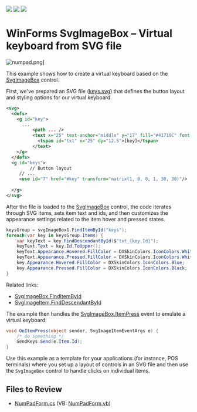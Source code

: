 <!-- default badges list -->
![](https://img.shields.io/endpoint?url=https://codecentral.devexpress.com/api/v1/VersionRange/379928123/21.1.4%2B)
[![](https://img.shields.io/badge/Open_in_DevExpress_Support_Center-FF7200?style=flat-square&logo=DevExpress&logoColor=white)](https://supportcenter.devexpress.com/ticket/details/T1009309)
[![](https://img.shields.io/badge/📖_How_to_use_DevExpress_Examples-e9f6fc?style=flat-square)](https://docs.devexpress.com/GeneralInformation/403183)
<!-- default badges end -->


# WinForms SvgImageBox – Virtual keyboard from SVG file

![numpad.png](./Assets/numpad.png)]

This example shows how to create a virtual keyboard based on the [SvgImageBox](https://docs.devexpress.com/WindowsForms/DevExpress.XtraEditors.SvgImageBox) control. 

First, we've prepared an SVG file ([keys.svg](./Assets/Keys.svg)) that defines the button layout and styling options for our virtual keyboard.

```svg
<svg>
  <defs>
    <g id="key">
	  ...
          <path ... />
          <text x="25" text-anchor="middle" y="17" fill="#41719C" font-size="10pt" font-family="Calibri">
            <tspan id="txt" x="25" dy="12.5">[key]</tspan>
          </text>	 
    </g>
  </defs>
  <g id="keys">
         // Button layout
	 // ...
	 <use id="7" href="#key" transform="matrix(1, 0, 0, 1, 30, 30)"/>
         
  </g>
</svg>

```

After the file is loaded to the [SvgImageBox](https://docs.devexpress.com/WindowsForms/DevExpress.XtraEditors.SvgImageBox) control, the code iterates through SVG items, sets item text and ids, and then customizes the appearance settings related to the item hover and pressed states.

```cs
keysGroup = svgImageBox1.FindItemById("keys");
foreach(var key in keysGroup.Items) {
    var keyText = key.FindDescendantById($"txt_{key.Id}");
    keyText.Text = key.Id.ToUpper();
    keyText.Appearance.Hovered.FillColor = DXSkinColors.IconColors.White;
    keyText.Appearance.Pressed.FillColor = DXSkinColors.IconColors.White;
    key.Appearance.Hovered.FillColor = DXSkinColors.IconColors.Blue;
    key.Appearance.Pressed.FillColor = DXSkinColors.IconColors.Black;
}
```
Related links:

* [SvgImageBox.FindItemById](https://docs.devexpress.com/WindowsForms/DevExpress.XtraEditors.SvgImageBox.FindItemById(System.String))
* [SvgImageItem.FindDescendantById](https://docs.devexpress.com/WindowsForms/DevExpress.XtraEditors.SvgImageItem.FindDescendantById(System.String))

The example then handles the [SvgImageBox.ItemPress](https://docs.devexpress.com/WindowsForms/DevExpress.XtraEditors.SvgImageBox.ItemPress) event to emulate a virtual keyboard:

```cs
void OnItemPress(object sender, SvgImageItemEventArgs e) {
    /* do something */
    SendKeys.Send(e.Item.Id);
}
```

Use this example as a template for your applications (for instance, POS terminals) where you set up a layout of controls in an SVG file and then use the `SvgImageBox` control to handle clicks on individual items.


## Files to Review

* [NumPadForm.cs](./CS/NumPadForm.cs) (VB: [NumPadForm.vb](./VB/NumPadForm.vb))
